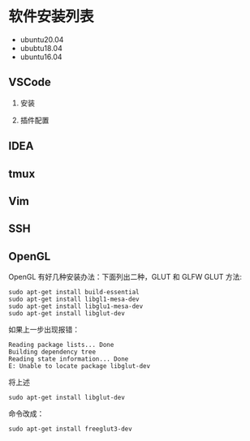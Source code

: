 # 软件安装列表
- ubuntu20.04
- ububtu18.04
- ubuntu16.04

## VSCode
1. 安装

2. 插件配置
## IDEA

## tmux

## Vim

## SSH

## OpenGL
OpenGL 有好几种安装办法：下面列出二种，GLUT 和 GLFW
GLUT 方法:
```shell
sudo apt-get install build-essential
sudo apt-get install libgl1-mesa-dev
sudo apt-get install libglu1-mesa-dev
sudo apt-get install libglut-dev
```

如果上一步出现报错：

```
Reading package lists... Done
Building dependency tree
Reading state information... Done
E: Unable to locate package libglut-dev
```

将上述
```
sudo apt-get install libglut-dev
```

命令改成：
```
sudo apt-get install freeglut3-dev
```
